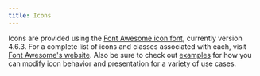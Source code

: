 ```yaml
---
title: Icons
---
```

Icons are provided using the <a href="http://fontawesome.io/" target="_blank">Font Awesome icon font</a>, currently version 4.6.3. For a complete list of icons and classes associated with each, visit <a href="http://fontawesome.io/" target="_blank">Font Awesome's website</a>. Also be sure to check out <a href="http://fontawesome.io/examples/" target="_blank">examples</a> for how you can modify icon behavior and presentation for a variety of use cases.

